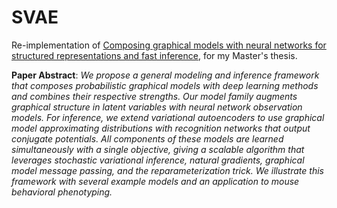 # SVAE

Re-implementation of [Composing graphical models with neural networks for structured representations and fast inference](https://arxiv.org/abs/1603.06277), for my Master's thesis.

**Paper Abstract**: *We propose a general modeling and inference framework that composes probabilistic graphical models with deep learning methods and combines their respective strengths. Our model family augments graphical structure in latent variables with neural network observation models. For inference, we extend variational autoencoders to use graphical model approximating distributions with recognition networks that output conjugate potentials. All components of these models are learned simultaneously with a single objective, giving a scalable algorithm that leverages stochastic variational inference, natural gradients, graphical model message passing, and the reparameterization trick. We illustrate this framework with several example models and an application to mouse behavioral phenotyping.*
